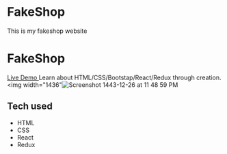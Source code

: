 # FakeShop
This is my fakeshop website
# FakeShop
[Live Demo ](https://fakeshop--patelchandresh5.repl.co/)
Learn about HTML/CSS/Bootstap/React/Redux through creation.
<img width="1436"![Screenshot 1443-12-26 at 11 48 59 PM](https://user-images.githubusercontent.com/102286564/181180390-e1055cd3-fc31-4f88-b157-6ae095b449b6.png)
## Tech used
* HTML
* CSS
* React
* Redux
